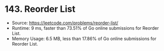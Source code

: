 # 143. Reorder List

- Source: https://leetcode.com/problems/reorder-list/
- Runtime: 9 ms, faster than 73.51% of Go online submissions for Reorder List.
- Memory Usage: 6.5 MB, less than 17.86% of Go online submissions for Reorder List.